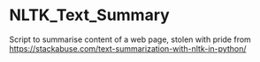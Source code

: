 # NLTK_Text_Summary
Script to summarise content of a web page, stolen with pride from https://stackabuse.com/text-summarization-with-nltk-in-python/
